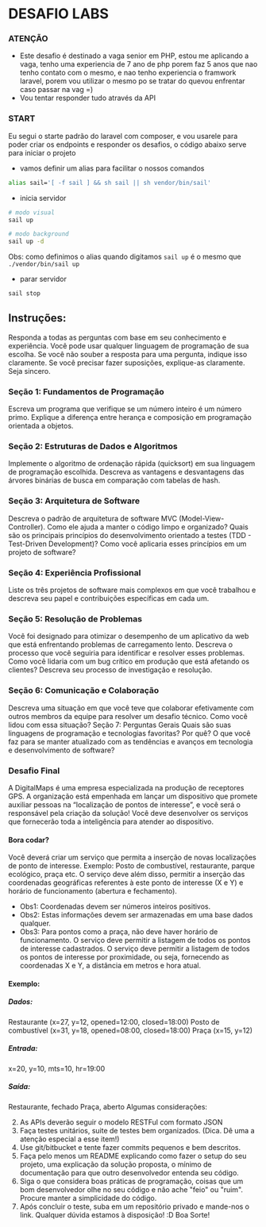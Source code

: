 # DESAFIO LABS
### ATENÇÃO
* Este desafio é destinado a vaga senior em PHP, estou me aplicando a vaga, tenho uma experiencia de 7 ano de php porem faz 5 anos que nao tenho contato com o mesmo, e nao tenho experiencia o framwork laravel, porem vou utilizar o mesmo po se tratar do quevou enfrentar caso passar na vag =)
* Vou tentar responder tudo através da API
### START 
Eu segui o starte padrão do laravel com composer, e vou usarele para poder criar os endpoints e responder os desafios, o código abaixo serve para iniciar o projeto
- vamos definir um alias para facilitar o nossos comandos
```bash
alias sail='[ -f sail ] && sh sail || sh vendor/bin/sail'
```
- inicia servidor
```bash
# modo visual
sail up

# modo background
sail up -d
```
Obs: como definimos o alias quando digitamos `sail up` é o mesmo que  `./vendor/bin/sail up`
- parar servidor
```bash
sail stop
```

## Instruções:
Responda a todas as perguntas com base em seu conhecimento e experiência. Você pode usar qualquer linguagem de programação de sua escolha.
Se você não souber a resposta para uma pergunta, indique isso claramente. Se você precisar fazer suposições, explique-as claramente.
Seja sincero.

### Seção 1: Fundamentos de Programação
Escreva um programa que verifique se um número inteiro é um número primo. Explique a diferença entre herança e composição em programação orientada a objetos. 

### Seção 2: Estruturas de Dados e Algoritmos
Implemente o algoritmo de ordenação rápida (quicksort) em sua linguagem de programação escolhida.
Descreva as vantagens e desvantagens das árvores binárias de busca em comparação com tabelas de hash.

### Seção 3: Arquitetura de Software
Descreva o padrão de arquitetura de software MVC (Model-View-Controller). Como ele ajuda a manter o código limpo e organizado?
Quais são os principais princípios do desenvolvimento orientado a testes (TDD - Test-Driven Development)? Como você aplicaria esses princípios em um projeto de software?

### Seção 4: Experiência Profissional
Liste os três projetos de software mais complexos em que você trabalhou e descreva seu papel e contribuições específicas em cada um.

### Seção 5: Resolução de Problemas
Você foi designado para otimizar o desempenho de um aplicativo da web que está enfrentando problemas de carregamento lento. Descreva o processo que você seguiria para identificar e resolver esses problemas.
Como você lidaria com um bug crítico em produção que está afetando os clientes? Descreva seu processo de investigação e resolução.

### Seção 6: Comunicação e Colaboração
Descreva uma situação em que você teve que colaborar efetivamente com outros membros da equipe para resolver um desafio técnico. Como você lidou com essa situação? Seção 7: Perguntas Gerais
Quais são suas linguagens de programação e tecnologias favoritas? Por quê?
O que você faz para se manter atualizado com as tendências e avanços em tecnologia e desenvolvimento de software?

### Desafio Final

A DigitalMaps é uma empresa especializada na produção de receptores GPS. A organização está empenhada em lançar um dispositivo que promete auxiliar pessoas
na “localização de pontos de interesse”, e você será o responsável pela criação da
solução!
Você deve desenvolver os serviços que fornecerão toda a inteligência para
atender ao dispositivo.

#### Bora codar?

Você deverá criar um serviço que permita a inserção de novas localizações de ponto
de interesse. Exemplo:
Posto de combustível, restaurante, parque ecológico, praça etc.
O serviço deve além disso, permitir a inserção das coordenadas geográficas
referentes à este ponto de interesse (X e Y) e horário de funcionamento (abertura e
fechamento).
* Obs1: Coordenadas devem ser números inteiros positivos.
* Obs2: Estas informações devem ser armazenadas em uma base dados
qualquer.
* Obs3: Para pontos como a praça, não deve haver horário de funcionamento.
O serviço deve permitir a listagem de todos os pontos de interesse cadastrados.
O serviço deve permitir a listagem de todos os pontos de interesse por proximidade,
ou seja, fornecendo as coordenadas X e Y, a distância em metros e hora atual.
#### Exemplo:

##### Dados:
Restaurante (x=27, y=12, opened=12:00, closed=18:00)
Posto de combustível (x=31, y=18, opened=08:00, closed=18:00)
Praça (x=15, y=12)

##### Entrada:
x=20, y=10, mts=10, hr=19:00

##### Saída:
Restaurante, fechado
Praça, aberto
Algumas considerações:

2. As APIs deverão seguir o modelo RESTFul com formato JSON
3. Faça testes unitários, suite de testes bem organizados. (Dica. Dê uma
   a atenção especial a esse item!)
4. Use git/bitbucket e tente fazer commits pequenos e bem descritos.
5. Faça pelo menos um README explicando como fazer o setup do seu projeto, uma
   explicação da solução proposta, o mínimo de documentação para que outro
   desenvolvedor entenda seu código.
6. Siga o que considera boas práticas de programação, coisas que um bom
   desenvolvedor olhe no seu código e não ache "feio" ou "ruim". Procure manter a
   simplicidade do código.
7. Após concluir o teste, suba em um repositório privado e mande-nos o link.
   Qualquer dúvida estamos à disposição! :D
   Boa Sorte!
